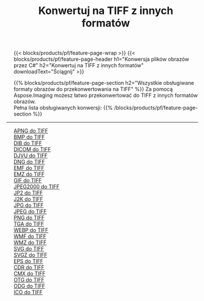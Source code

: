 ﻿---
title: Konwertuj na TIFF z innych formatów 
weight: 3920
url: /pl/java/conversion/to/tiff 
lang: pl
langdirlevel: 2
locales: zh-hans,ja,it,ru,de,es,fr,nl,id,lt,pl,pt,vi,tr,ko,zh-hant,ar,hi,th,sv,cs,uk,he
description: Za pomocą Aspose.Imaging możesz łatwo przekonwertować do TIFF z innych formatów
---

{{< blocks/products/pf/feature-page-wrap >}}
{{< blocks/products/pf/feature-page-header h1="Konwersja plików obrazów przez C#" h2="Konwertuj na TIFF z innych formatów" downloadText="Ściągnij" >}}


{{% blocks/products/pf/feature-page-section  h2="Wszystkie obsługiwane formaty obrazów do przekonwertowania na TIFF" %}}
Za pomocą Aspose.Imaging możesz łatwo przekonwertować do TIFF z innych formatów obrazów.
<br/>
Pełna lista obsługiwanych konwersji:
{{% /blocks/products/pf/feature-page-section %}}
<div class="container-fluid productfamilypage bg-gray">
    <div class="convertypes bg-gray agp-content section">
        <div class="container">
		<hr style="margin-left:-20px;"/>
		<div class="row other-converters">
		    <div class='col-md-2 other-converter remove-lp remove-rp'><a href="/imaging/pl/java/conversion/apng-to-tiff" >APNG do TIFF</a></div>
<div class='col-md-2 other-converter remove-lp remove-rp'><a href="/imaging/pl/java/conversion/bmp-to-tiff" >BMP do TIFF</a></div>
<div class='col-md-2 other-converter remove-lp remove-rp'><a href="/imaging/pl/java/conversion/dib-to-tiff" >DIB do TIFF</a></div>
<div class='col-md-2 other-converter remove-lp remove-rp'><a href="/imaging/pl/java/conversion/dicom-to-tiff" >DICOM do TIFF</a></div>
<div class='col-md-2 other-converter remove-lp remove-rp'><a href="/imaging/pl/java/conversion/djvu-to-tiff" >DJVU do TIFF</a></div>
<div class='col-md-2 other-converter remove-lp remove-rp'><a href="/imaging/pl/java/conversion/dng-to-tiff" >DNG do TIFF</a></div>
<div class='col-md-2 other-converter remove-lp remove-rp'><a href="/imaging/pl/java/conversion/emf-to-tiff" >EMF do TIFF</a></div>
<div class='col-md-2 other-converter remove-lp remove-rp'><a href="/imaging/pl/java/conversion/emz-to-tiff" >EMZ do TIFF</a></div>
<div class='col-md-2 other-converter remove-lp remove-rp'><a href="/imaging/pl/java/conversion/gif-to-tiff" >GIF do TIFF</a></div>
<div class='col-md-2 other-converter remove-lp remove-rp'><a href="/imaging/pl/java/conversion/jpeg2000-to-tiff" >JPEG2000 do TIFF</a></div>
<div class='col-md-2 other-converter remove-lp remove-rp'><a href="/imaging/pl/java/conversion/jp2-to-tiff" >JP2 do TIFF</a></div>
<div class='col-md-2 other-converter remove-lp remove-rp'><a href="/imaging/pl/java/conversion/j2k-to-tiff" >J2K do TIFF</a></div>
<div class='col-md-2 other-converter remove-lp remove-rp'><a href="/imaging/pl/java/conversion/jpg-to-tiff" >JPG do TIFF</a></div>
<div class='col-md-2 other-converter remove-lp remove-rp'><a href="/imaging/pl/java/conversion/jpeg-to-tiff" >JPEG do TIFF</a></div>
<div class='col-md-2 other-converter remove-lp remove-rp'><a href="/imaging/pl/java/conversion/png-to-tiff" >PNG do TIFF</a></div>
<div class='col-md-2 other-converter remove-lp remove-rp'><a href="/imaging/pl/java/conversion/tga-to-tiff" >TGA do TIFF</a></div>
<div class='col-md-2 other-converter remove-lp remove-rp'><a href="/imaging/pl/java/conversion/webp-to-tiff" >WEBP do TIFF</a></div>
<div class='col-md-2 other-converter remove-lp remove-rp'><a href="/imaging/pl/java/conversion/wmf-to-tiff" >WMF do TIFF</a></div>
<div class='col-md-2 other-converter remove-lp remove-rp'><a href="/imaging/pl/java/conversion/wmz-to-tiff" >WMZ do TIFF</a></div>
<div class='col-md-2 other-converter remove-lp remove-rp'><a href="/imaging/pl/java/conversion/svg-to-tiff" >SVG do TIFF</a></div>
<div class='col-md-2 other-converter remove-lp remove-rp'><a href="/imaging/pl/java/conversion/svgz-to-tiff" >SVGZ do TIFF</a></div>
<div class='col-md-2 other-converter remove-lp remove-rp'><a href="/imaging/pl/java/conversion/eps-to-tiff" >EPS do TIFF</a></div>
<div class='col-md-2 other-converter remove-lp remove-rp'><a href="/imaging/pl/java/conversion/cdr-to-tiff" >CDR do TIFF</a></div>
<div class='col-md-2 other-converter remove-lp remove-rp'><a href="/imaging/pl/java/conversion/cmx-to-tiff" >CMX do TIFF</a></div>
<div class='col-md-2 other-converter remove-lp remove-rp'><a href="/imaging/pl/java/conversion/otg-to-tiff" >OTG do TIFF</a></div>
<div class='col-md-2 other-converter remove-lp remove-rp'><a href="/imaging/pl/java/conversion/odg-to-tiff" >ODG do TIFF</a></div>
<div class='col-md-2 other-converter remove-lp remove-rp'><a href="/imaging/pl/java/conversion/ico-to-tiff" >ICO do TIFF</a></div>
                </div>
        </div>
    </div>
</div>
<br/>


